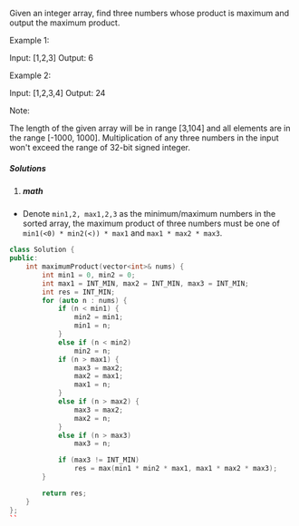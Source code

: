Given an integer array, find three numbers whose product is maximum and output the maximum product.

Example 1:

Input: [1,2,3]
Output: 6
 

Example 2:

Input: [1,2,3,4]
Output: 24
 

Note:

The length of the given array will be in range [3,104] and all elements are in the range [-1000, 1000].
Multiplication of any three numbers in the input won't exceed the range of 32-bit signed integer.

##### Solutions

1. ##### math

- Denote `min1,2, max1,2,3` as the minimum/maximum numbers in the sorted array, the maximum product of three numbers must be one of `min1(<0) * min2(<)) * max1` and `max1 * max2 * max3`.

```c++
class Solution {
public:
    int maximumProduct(vector<int>& nums) {
        int min1 = 0, min2 = 0;
        int max1 = INT_MIN, max2 = INT_MIN, max3 = INT_MIN;
        int res = INT_MIN;
        for (auto n : nums) {
            if (n < min1) {
                min2 = min1;
                min1 = n;
            }
            else if (n < min2)
                min2 = n;
            if (n > max1) {
                max3 = max2;
                max2 = max1;
                max1 = n;
            }
            else if (n > max2) {
                max3 = max2;
                max2 = n;
            }
            else if (n > max3)
                max3 = n;

            if (max3 != INT_MIN)
                res = max(min1 * min2 * max1, max1 * max2 * max3);
        }

        return res;
    }
};
``

